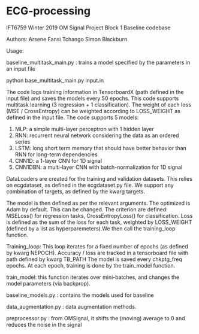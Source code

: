 # ECG-processing

IFT6759 Winter 2019
OM Signal Project Block 1
Baseline codebase

Authors:
Arsene Fansi Tchango
Simon Blackburn

Usage:

baseline_multitask_main.py : trains a model specified by the parameters in an input file

python base_multitask_main.py input.in 

The code logs training information in TensorboardX (path defined in the input file) and saves the models every 50 epochs.
This code supports multitask learning (3 regression + 1 classification). 
The weight of each loss (MSE / CrossEntropy) can be weighted according to LOSS_WEIGHT as defined in the input file. 
The code supports 5 models:
1) MLP: a simple multi-layer perceptron with 1 hidden layer
2) RNN: recurrent neural network considering the data as an ordered series
3) LSTM: long short term memory that should have better behavior than RNN for long-term dependencies
4) CNN1D: a 1-layer CNN for 1D signal
5) CNN1DBN: a multi-layer CNN with batch-normalization for 1D signal

DataLoaders are created for the training and validation datasets.
This relies on ecgdataset, as defined in the ecgdataset.py file.
We support any combination of targets, as defined by the kwarg targets.

The model is then defined as per the relevant arguments.
The optimized is Adam by default. This can be changed.
The criterion are defined: MSELoss() for regression tasks, CrossEntropyLoss() for classification.
Loss is defined as the sum of the loss for each task, weighted by LOSS_WEIGHT (defined by a list as hyperparemeters).We then call the training_loop function.

Training_loop:
This loop iterates for a fixed number of epochs (as defined by kwarg NEPOCH).
Accuracy / loss are tracked in a tensorboard file with path defined by kwarg TB_PATH
The model is saved every chkptg_freq epochs.
At each epoch, training is done by the train_model function.

train_model:
this function iterates over mini-batches, and changes the model parameters (via backprop).



baseline_models.py : contains the models used for baseline

data_augmentation.py : data augmentation methods. 

preprocessor.py : from OMSignal, it shifts the (moving) average to 0 and reduces the noise in the signal

